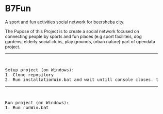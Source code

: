 # B7Fun
A sport and fun activities social network for beersheba city.

The Pupose of this Project is to create a social network focused on connecting people by sports and fun places 
(e.g sport faciliteis, dog gardens, elderly social clubs, play grounds, urban nature)
part of opendata project.

<hr/>
<br/>
<pre>
Setup project (on Windows):  
1. Clone repository  
2. Run installationWin.bat and wait untill console closes. then run project  
</pre>

<hr/>
<br/>
<pre>
Run project (on Windows):  
1. Run runWin.bat  
</pre>

